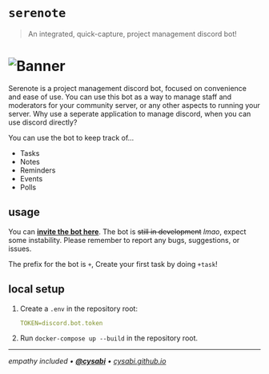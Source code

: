 # `serenote`
> An integrated, quick-capture, project management discord bot!

# ![Banner](banner.png)

Serenote is a project management discord bot, focused on convenience and ease of use. You can use this bot as a way to manage staff and moderators for your community server, or any other aspects to running your server. Why use a seperate application to manage discord, when you can use discord directly?

You can use the bot to keep track of...
- Tasks
- Notes
- Reminders
- Events
- Polls

## usage
You can [**invite the bot here**](https://discord.com/api/oauth2/authorize?client_id=761796288575438860&permissions=387136&scope=bot).
The bot is ~~still in development~~ *lmao*, expect some instability. Please remember to report any bugs, suggestions, or issues.

The prefix for the bot is `+`, Create your first task by doing `+task`!

## local setup
1. Create a `.env` in the repository root:
   ```yml
   TOKEN=discord.bot.token
   ```

2. Run `docker-compose up --build` in the repository root.

---

*empathy included • [**@cysabi**](https://github.com/cysabi) • [cysabi.github.io](https://cysabi.github.io)*
